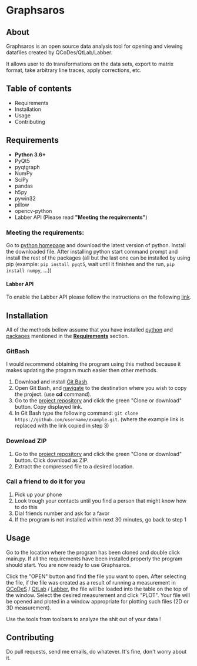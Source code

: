 # Graphsaros


## About
Graphsaros is an open source data analysis tool for opening and viewing datafiles created by QCoDes/QtLab/Labber.

It allows user to do transformations on the data sets, export to matrix format, take arbitrary line traces, apply 
corrections, etc.
    
## Table of contents
- Requirements
- Installation
- Usage
- Contributing

## Requirements

- **Python 3.6+**
- PyQt5
- pyqtgraph
- NumPy
- SciPy
- pandas
- h5py
- pywin32
- pillow
- opencv-python
- Labber API (Please read **"Meeting the requirements"**)
### Meeting the requirements:

Go to [python homepage](https://www.python.org/) and download the latest version of python. Install the downloaded file.
After installing python start command prompt and install the rest of the packages (all but the last one can be installed
by using pip (example: ```pip install pyqt5```, wait until it finishes and the run, ```pip install numpy```, ...))

#### Labber API

To enable the Labber API please follow the instructions on the following [link](http://labber.org/online-doc/api/Installation.html).

## Installation
All of the methods bellow assume that you have installed [python](https://www.python.org/downloads/) and [packages](https://packaging.python.org/tutorials/installing-packages/#use-pip-for-installing) 
mentioned in the [**Requirements**](https://github.com/kNalj/Graphsaros#requirements) section.
### GitBash
I would recommend obtaining the program using this method because it makes updating the program much easier then other 
methods.
1) Download and install [Git Bash](https://git-scm.com/downloads).
2) Open Git Bash, and [navigate](http://johnatten.com/2012/09/08/basic-git-command-line-reference-for-windows-users/#BASH-NAVIGATE-FILE-SYSTEM) to the destination where you wish to copy the project. (use **cd** command).
3) Go to the [project repository](https://github.com/kNalj/Graphsaros) and click the green "Clone or download" button.
   Copy displayed link.
4) In Git Bash type the following command: ```git clone https://github.com/username/example.git```.
   (where the example link is replaced with the link copied in step 3)
### Download ZIP
1) Go to the [project repository](https://github.com/kNalj/Graphsaros) and click the green "Clone or download" button.
   Click download as ZIP.
2) Extract the compressed file to a desired location.

### Call a friend to do it for you
1) Pick up your phone
2) Look trough your contacts until you find a person that might know how to do this
3) Dial friends number and ask for a favor
4) If the program is not installed within next 30 minutes, go back to step 1
## Usage
Go to the location where the program has been cloned and double click main.py. If all the requirements have been 
installed properly the program should start. You are now ready to use Graphsaros.

Click the "OPEN" button and find the file you want to open. After selecting the file, if the file was created as a 
result of running a measurement in [QCoDeS](https://github.com/QCoDeS/Qcodes) / [QtLab](https://github.com/heeres/qtlab) /
[Labber](http://labber.org/), the file will be loaded into the table on the top of the window.
Select the desired measurement and click "PLOT". Your file will be opened and ploted in a window appropriate for plotting
 such files (2D or 3D measurement).
 
 Use the tools from toolbars to analyze the shit out of your data !

## Contributing
Do pull requests, send me emails, do whatever. It's fine, don't worry about it.